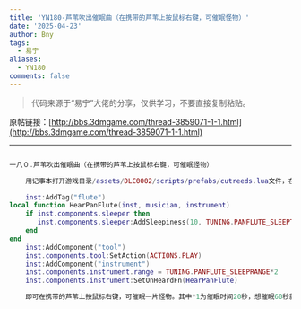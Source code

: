 ```yaml
---
title: 'YN180-芦苇吹出催眠曲（在携带的芦苇上按鼠标右键，可催眠怪物）'
date: '2025-04-23'
author: Bny
tags:
  - 易宁
aliases:
  - YN180
comments: false
---
```


> 代码来源于“易宁”大佬的分享，仅供学习，不要直接复制粘贴。

原帖链接：[http://bbs.3dmgame.com/thread-3859071-1-1.html](http://bbs.3dmgame.com/thread-3859071-1-1.html)

---

```lua  

一八０.芦苇吹出催眠曲（在携带的芦苇上按鼠标右键，可催眠怪物）	用记事本打开游戏目录/assets/DLC0002/scripts/prefabs/cutreeds.lua文件，在inst:AddComponent("inventoryitem")的下一行插入以下内容：	inst:AddTag("flute")local function HearPanFlute(inst, musician, instrument)	if inst.components.sleeper then	   inst.components.sleeper:AddSleepiness(10, TUNING.PANFLUTE_SLEEPTIME*1)	endend	inst:AddComponent("tool")	inst.components.tool:SetAction(ACTIONS.PLAY)	inst:AddComponent("instrument")	inst.components.instrument.range = TUNING.PANFLUTE_SLEEPRANGE*2	inst.components.instrument:SetOnHeardFn(HearPanFlute)	即可在携带的芦苇上按鼠标右键，可催眠一片怪物。其中*1为催眠时间20秒，想催眠60秒就*3即可。其中*2为催眠范围30格，想扩大至60格就*4即可

```  

